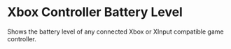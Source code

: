 # Xbox Controller Battery Level

Shows the battery level of any connected Xbox or XInput compatible game controller.